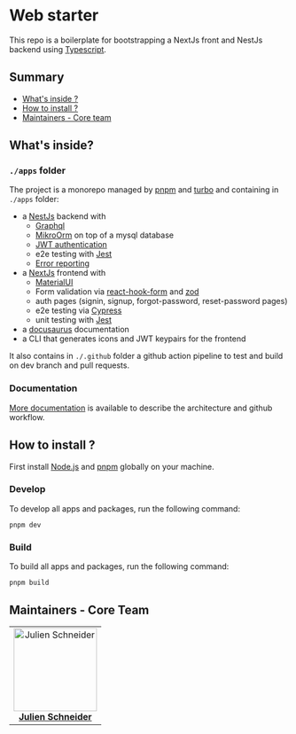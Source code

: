 # Web starter

This repo is a boilerplate for bootstrapping a NextJs front and NestJs backend
using [Typescript](https://www.typescriptlang.org/).

## Summary

- [What's inside ?](#whats-inside)
- [How to install ?](#how-to-install-)
- [Maintainers - Core team](#maintainers---core-team)

## What's inside?

### `./apps` folder

The project is a monorepo managed by [pnpm](https://pnpm.io/) and [turbo](https://turbo.build/) and containing
in `./apps` folder:

- a [NestJs](https://nestjs.com/) backend with
    * [Graphql](https://docs.nestjs.com/graphql/quick-start)
    * [MikroOrm](https://mikro-orm.io/) on top of a mysql database
    * [JWT authentication](https://docs.nestjs.com/security/authentication)
    * e2e testing with [Jest](https://jestjs.io/)
    * [Error reporting](https://sentry.io)
- a [NextJs](https://nextjs.org/) frontend with
    * [MaterialUI](https://mui.com/material-ui/getting-started/overview/)
    * Form validation via [react-hook-form](https://react-hook-form.com/) and [zod](https://github.com/colinhacks/zod)
    * auth pages (signin, signup, forgot-password, reset-password pages)
    * e2e testing via [Cypress](https://www.cypress.io/)
    * unit testing with [Jest](https://jestjs.io/)
- a [docusaurus](https://docusaurus.io/) documentation
- a CLI that generates icons and JWT keypairs for the frontend

It also contains in `./.github` folder a github action pipeline to test and build on dev branch and pull requests.

### Documentation

[More documentation](./docs/workspace.md) is available to describe the architecture and github workflow.

## How to install ?

First install [Node.js](https://nodejs.org/) and [pnpm](https://pnpm.io/installation) globally on your machine.

### Develop

To develop all apps and packages, run the following command:

```
pnpm dev
```

### Build

To build all apps and packages, run the following command:

```
pnpm build
```

## Maintainers - Core Team

<table>
  <tr>
    <td align="center">
      <a href="https://github.com/derschnee68">
        <img src="https://avatars.githubusercontent.com/u/12176105?v=3?s=150" width="150px;" alt="Julien Schneider"/>
        <br />
        <b>Julien Schneider</b>
      </a>
    </td>
  </tr>
</table>
